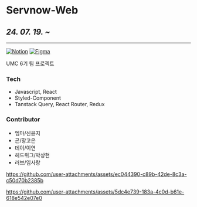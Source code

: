 # Servnow-Web

## _24. 07. 19. ~_

---

[![Notion](https://img.shields.io/badge/Notion-%23000000.svg?style=for-the-badge&logo=notion&logoColor=white)](https://www.notion.so/de0942e6ecce46f1a257a9c3b9d6503b?pvs=4) [![Figma](https://img.shields.io/badge/figma-%23F24E1E.svg?style=for-the-badge&logo=figma&logoColor=white)](https://www.figma.com/design/j2rgQwatOjfHmMaAnHooYl/%EC%84%AD%EB%82%98-%EA%B8%B0%EB%94%94?node-id=808-1939&t=HGEtRwqXDuBb1q7j-1)

UMC 6기 팀 프로젝트

### Tech

- Javascript, React
- Styled-Component
- Tanstack Query, React Router, Redux

### Contributor

- 엠마/신윤지
- 곤/장고은
- 데이/이연
- 헤드위그/박상현
- 러브/임사랑

https://github.com/user-attachments/assets/ec044390-c89b-42de-8c3a-c50d70b2385b



https://github.com/user-attachments/assets/5dc4e739-183a-4c0d-b61e-618e542e07e0



